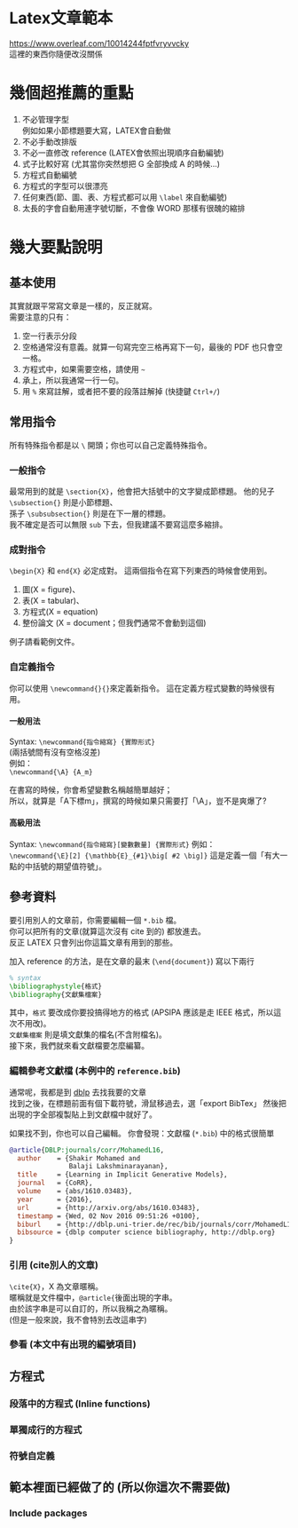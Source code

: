 
# Latex文章範本
https://www.overleaf.com/10014244fptfvryvvcky  
這裡的東西你隨便改沒關係  

# 幾個超推薦的重點
1. 不必管理字型  
   例如如果小節標題要大寫，LATEX會自動做
2. 不必手動改排版
2. 不必一直修改 reference (LATEX會依照出現順序自動編號)
3. 式子比較好寫 (尤其當你突然想把 G 全部換成 A 的時候...)
4. 方程式自動編號
7. 方程式的字型可以很漂亮
5. 任何東西(節、圖、表、方程式都可以用 `\label` 來自動編號)
6. 太長的字會自動用連字號切斷，不會像 WORD 那樣有很醜的縮排

# 幾大要點說明

## 基本使用
其實就跟平常寫文章是一樣的，反正就寫。  
需要注意的只有：
1. 空一行表示分段
2. 空格通常沒有意義。就算一句寫完空三格再寫下一句，最後的 PDF 也只會空一格。
3. 方程式中，如果需要空格，請使用 `~`
3. 承上，所以我通常一行一句。
3. 用 `%` 來寫註解，或者把不要的段落註解掉 (快捷鍵 `Ctrl+/`)

## 常用指令
所有特殊指令都是以 `\` 開頭；你也可以自己定義特殊指令。

### 一般指令
最常用到的就是 `\section{X}`，他會把大括號中的文字變成節標題。
他的兒子 `\subsection{}` 則是小節標題、  
孫子 `\subsubsection{}` 則是在下一層的標題。  
我不確定是否可以無限 `sub` 下去，但我建議不要寫這麼多縮排。

### 成對指令
`\begin{X}` 和 `end{X}` 必定成對。
這兩個指令在寫下列東西的時候會使用到。  
  1. 圖(X = figure)、
  2. 表(X = tabular)、
  3. 方程式(X = equation)  
  4. 整份論文 (X = document；但我們通常不會動到這個) 

例子請看範例文件。


### 自定義指令
你可以使用 `\newcommand{}{}`來定義新指令。
這在定義方程式變數的時候很有用。  

#### 一般用法 
Syntax: `\newcommand{指令縮寫} {實際形式}`  
(兩括號間有沒有空格沒差)  
例如：  
`\newcommand{\A} {A_m}`  

在書寫的時候，你會希望變數名稱越簡單越好；  
所以，就算是「A下標m」，撰寫的時候如果只需要打「\A」，豈不是爽爆了?

#### 高級用法  
Syntax: `\newcommand{指令縮寫}[變數數量] {實際形式}`
例如：  
`\newcommand{\E}[2] {\mathbb{E}_{#1}\big[ #2 \big]}`
這是定義一個「有大一點的中括號的期望值符號」。  


## 參考資料
要引用別人的文章前，你需要編輯一個 `*.bib` 檔。  
你可以把所有的文章(就算這次沒有 cite 到的) 都放進去。  
反正 LATEX 只會列出你這篇文章有用到的那些。  

加入 reference 的方法，是在文章的最末 (`\end{document}`) 寫以下兩行
```tex
% syntax
\bibliographystyle{格式}
\bibliography{文獻集檔案}
```

其中，`格式` 要改成你要投搞得地方的格式 (APSIPA 應該是走 IEEE 格式，所以這次不用改)。  
`文獻集檔案` 則是填文獻集的檔名(不含附檔名)。  
接下來，我們就來看文獻檔要怎麼編纂。

### 編輯參考文獻檔 (本例中的 `reference.bib`)
通常呢，我都是到 [dblp](http://dblp.uni-trier.de) 去找我要的文章  
找到之後，在標題前面有個下載符號，滑鼠移過去，選「export BibTex」
然後把出現的字全部複製貼上到文獻檔中就好了。  


如果找不到，你也可以自己編輯。
你會發現：文獻檔 (`*.bib`) 中的格式很簡單
```bib
@article{DBLP:journals/corr/MohamedL16,
  author    = {Shakir Mohamed and
               Balaji Lakshminarayanan},
  title     = {Learning in Implicit Generative Models},
  journal   = {CoRR},
  volume    = {abs/1610.03483},
  year      = {2016},
  url       = {http://arxiv.org/abs/1610.03483},
  timestamp = {Wed, 02 Nov 2016 09:51:26 +0100},
  biburl    = {http://dblp.uni-trier.de/rec/bib/journals/corr/MohamedL16},
  bibsource = {dblp computer science bibliography, http://dblp.org}
}
```

### 引用 (cite別人的文章)
`\cite{X}`，X 為文章暱稱。  
暱稱就是文件檔中，`@article{`後面出現的字串。  
由於該字串是可以自訂的，所以我稱之為暱稱。  
(但是一般來說，我不會特別去改這串字)

### 參看 (本文中有出現的編號項目)


## 方程式
### 段落中的方程式 (Inline functions)
### 單獨成行的方程式
### 符號自定義



### 

## 範本裡面已經做了的 (所以你這次不需要做)

### Include packages

###

